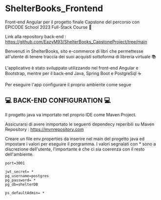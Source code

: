 # ShelterBooks_Frontend
Front-end Angular per il progetto finale Capstone del percorso con EPICODE School 2023 Full-Stack Course 🚀

Link alla repository back-end : https://github.com/EazyM93/ShelterBooks_CapstoneProject/tree/main

Benvenuti in ShelterBooks, sito e-commerce di libri che permettesse all'utente di tenere traccia dei suoi acquisti sottoforma di libreria virtuale 📚

L'applicativo è stato sviluppato utilizzando nel front-end Angular e Bootstrap, mentre per il back-end Java, Spring Boot e PostgreSql ☕️

Per eseguire l'app configurare il proprio ambiente come segue

💻 **BACK-END CONFIGURATION** 💻
-----------------------------------
Il progetto java va importato nel proprio IDE come Maven Project.

Assicurarsi di avere inmportato le seguenti dependecy reperibili su Maven Repository : https://mvnrepository.com

Creare un file env.properties da inserire nel main del progetto java ed impostare i valori per eseguire il porgramma.
I valori segnalati con * sono a discrezione dell'utente, l'importante è che ci sia coerenza con il resto dell'ambiente.
```
port=3001

jwt_secret= *
pg_username=postgres
pg_password= *
pg_db=shelterDB

ps_defaultAdmin= *
```
